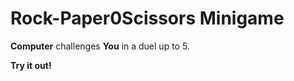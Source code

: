 # Rock-Paper0Scissors Minigame

**Computer** challenges **You**  in a duel up to 5.


**Try it out!** 
